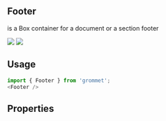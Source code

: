 ## Footer
is a Box container for a document or a section footer

[![](https://cdn-images-1.medium.com/fit/c/120/120/1*TD1P0HtIH9zF0UEH28zYtw.png)](https://storybook.grommet.io/?selectedKind=Footer&full=0&addons=0&stories=1&panelRight=0) [![](https://codesandbox.io/static/img/play-codesandbox.svg)](https://codesandbox.io/s/github/grommet/grommet-sandbox?initialpath=footer&module=%2Fsrc%2FFooter.js)
## Usage

```javascript
import { Footer } from 'grommet';
<Footer />
```

## Properties

  